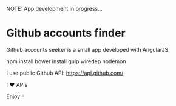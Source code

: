 NOTE: App development in progress...

# Github accounts finder

Github accounts seeker is a small app developed with AngularJS.

npm install
bower install
gulp wiredep
nodemon

I use public Github API: https://api.github.com/

I ❤ APIs

Enjoy !!
